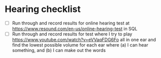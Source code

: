 # Hearing checklist

- [ ] Run through and record results for online hearing test at https://www.resound.com/en-us/online-hearing-test in SQL
- [ ] Run through and record results for test where I try to play https://www.youtube.com/watch?v=eVVaqFDG6Fo all in one ear and find the lowest possible volume for each ear where (a) I can hear something, and (b) I can make out the words
